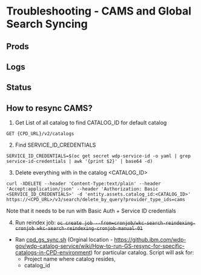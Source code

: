 # Troubleshooting - CAMS and Global Search Syncing
## Prods 

## Logs

## Status

## How to resync CAMS?
1. Get List of all catalog to find CATALOG_ID for default catalog
```
GET {CPD_URL}/v2/catalogs
```
2. Find SERVICE_ID_CREDENTIALS
```
SERVICE_ID_CREDENTIALS=$(oc get secret wdp-service-id -o yaml | grep service-id-credentials | awk '{print $2}' | base64 -d)
```
3. Delete everything with in the catalog <CATALOG_ID>
```
curl -XDELETE --header 'Content-Type:text/plain' --header 'Accept:application/json' --header 'Authorization: Basic <SERVICE_ID_CREDENTIALS>' -d 'entity.assets.catalog_id:<CATALOG_ID>'  https://<CPD_URL>/v3/search/delete_by_query?provider_type_ids=cams
```
Note that it needs to be run with Basic Auth + Service ID credentials

4)  Run reindex job: 
~~`oc create job --from=cronjob/wkc-search-reindexing-cronjob wkc-search-reindexing-cronjob-manual-01`~~
- Ran [cpd_gs_sync.sh](https://github.com/sanjitc/Cloud-Pak-for-Data/blob/main/wkc/scripts/cpd_gs_sync.sh) (Orginal location - https://github.ibm.com/wdp-gov/wdp-catalog-service/wiki/How-to-run-GS-resync-for-specific-catalogs-in-CPD-environment) for particular catalog. Script will ask for:
  - Project name where catalog resides, 
  - catalog_id
